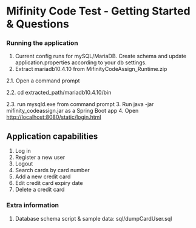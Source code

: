 # Mifinity Code Test - Getting Started & Questions

### Running the application
1. Current config runs for mySQL/MariaDB. Create schema and update application.properties according to your db settings.
2. Extract mariadb10.4.10 from MifinityCodeAssign_Runtime.zip

  2.1. Open a command prompt
  
  2.2. cd extracted_path/mariadb10.4.10/bin
  
  2.3. run mysqld.exe from command prompt
3. Run java -jar mifinity_codeassign.jar as a Spring Boot app
4. Open [http://localhost:8080/static/login.html](http://localhost:8080/static/login.html)

## Application capabilities
1. Log in
2. Register a new user
3. Logout
4. Search cards by card number
5. Add a new credit card
6. Edit credit card expiry date
7. Delete a credit card


### Extra information
1. Database schema script & sample data: sql/dumpCardUser.sql

